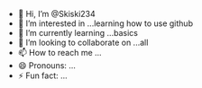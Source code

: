 - 👋 Hi, I’m @Skiski234
- 👀 I’m interested in ...learning how to use github
- 🌱 I’m currently learning ...basics
- 💞️ I’m looking to collaborate on ...all
- 📫 How to reach me ...
- 😄 Pronouns: ...
- ⚡ Fun fact: ...

<!---
Skiski234/Skiski234 is a ✨ special ✨ repository because its `README.md` (this file) appears on your GitHub profile.
You can click the Preview link to take a look at your changes.
--->
